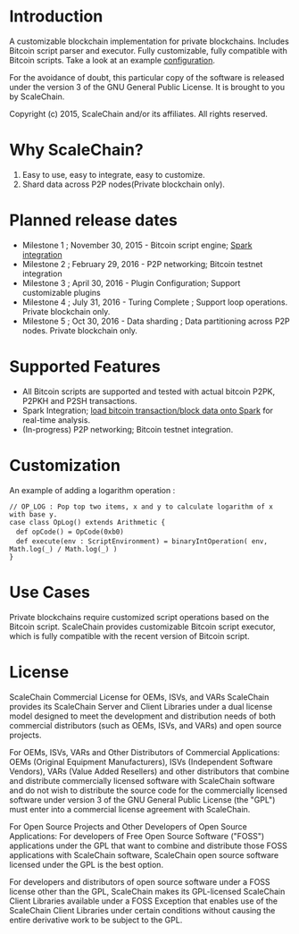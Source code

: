 Introduction
============
A customizable blockchain implementation for private blockchains.
Includes Bitcoin script parser and executor. Fully customizable, fully compatible with Bitcoin scripts.
Take a look at an example [configuration](docs/config.md).

For the avoidance of doubt, this particular copy of the software is released under the version 3 of the GNU General Public License. It is brought to you by ScaleChain.

Copyright (c) 2015, ScaleChain and/or its affiliates. All rights reserved.

Why ScaleChain?
===============
1. Easy to use, easy to integrate, easy to customize.
2. Shard data across P2P nodes(Private blockchain only).

Planned release dates
=====================
* Milestone 1 ; November 30, 2015 - Bitcoin script engine; [Spark integration](https://github.com/ScaleChain/scalechain/blob/master/src/main/scala/io/scalechain/blockchain/SparkLoader.scala) 
* Milestone 2 ; February 29, 2016 - P2P networking;  Bitcoin testnet integration 
* Milestone 3 ;    April 30, 2016 - Plugin Configuration; Support customizable plugins 
* Milestone 4 ;     July 31, 2016 - Turing Complete ; Support loop operations. Private blockchain only.  
* Milestone 5 ;      Oct 30, 2016 - Data sharding ; Data partitioning across P2P nodes. Private blockchain only.

Supported Features
==================
- All Bitcoin scripts are supported and tested with actual bitcoin P2PK, P2PKH and P2SH transactions.
- Spark Integration; [load bitcoin transaction/block data onto Spark](https://github.com/ScaleChain/scalechain/blob/master/src/main/scala/io/scalechain/blockchain/SparkLoader.scala) for real-time analysis.
- (In-progress) P2P networking; Bitcoin testnet integration.

Customization
=============
An example of adding a logarithm operation : 
```
// OP_LOG : Pop top two items, x and y to calculate logarithm of x with base y.
case class OpLog() extends Arithmetic {
　def opCode() = OpCode(0xb0)
　def execute(env : ScriptEnvironment) = binaryIntOperation( env, Math.log(_) / Math.log(_) )
}
```

Use Cases
=========
Private blockchains require customized script operations based on the Bitcoin script. ScaleChain provides customizable Bitcoin script executor, which is fully compatible with the recent version of Bitcoin script.

License
=======
ScaleChain Commercial License for OEMs, ISVs, and VARs
ScaleChain provides its ScaleChain Server and Client Libraries under a dual license model designed to meet the development and distribution needs of both commercial distributors (such as OEMs, ISVs, and VARs) and open source projects.

For OEMs, ISVs, VARs and Other Distributors of Commercial Applications:
OEMs (Original Equipment Manufacturers), ISVs (Independent Software Vendors), VARs (Value Added Resellers) and other distributors that combine and distribute commercially licensed software with ScaleChain software and do not wish to distribute the source code for the commercially licensed software under version 3 of the GNU General Public License (the "GPL") must enter into a commercial license agreement with ScaleChain.

For Open Source Projects and Other Developers of Open Source Applications:
For developers of Free Open Source Software ("FOSS") applications under the GPL that want to combine and distribute those FOSS applications with ScaleChain software, ScaleChain open source software licensed under the GPL is the best option.

For developers and distributors of open source software under a FOSS license other than the GPL, ScaleChain makes its GPL-licensed ScaleChain Client Libraries available under a FOSS Exception that enables use of the ScaleChain Client Libraries under certain conditions without causing the entire derivative work to be subject to the GPL.
